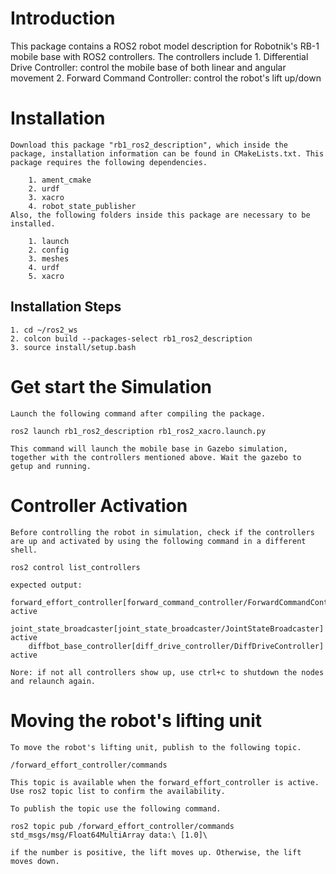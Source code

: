 # Introduction
This package contains a ROS2 robot model description for Robotnik's RB-1 mobile base with ROS2 controllers. The controllers include
    1. Differential Drive Controller: control the mobile base of both linear and angular movement
    2. Forward Command Controller: control the robot's lift up/down
# Installation
    Download this package "rb1_ros2_description", which inside the package, installation information can be found in CMakeLists.txt. This package requires the following dependencies.

        1. ament_cmake
        2. urdf
        3. xacro
        4. robot_state_publisher
    Also, the following folders inside this package are necessary to be installed.

        1. launch
        2. config
        3. meshes
        4. urdf
        5. xacro
    
## Installation Steps
    1. cd ~/ros2_ws
    2. colcon build --packages-select rb1_ros2_description
    3. source install/setup.bash
# Get start the Simulation
    Launch the following command after compiling the package.

    ros2 launch rb1_ros2_description rb1_ros2_xacro.launch.py

    This command will launch the mobile base in Gazebo simulation, together with the controllers mentioned above. Wait the gazebo to getup and running.
# Controller Activation
    Before controlling the robot in simulation, check if the controllers are up and activated by using the following command in a different shell.

    ros2 control list_controllers

    expected output:
        forward_effort_controller[forward_command_controller/ForwardCommandController] active
        joint_state_broadcaster[joint_state_broadcaster/JointStateBroadcaster] active
        diffbot_base_controller[diff_drive_controller/DiffDriveController] active

    Nore: if not all controllers show up, use ctrl+c to shutdown the nodes and relaunch again.


# Moving the robot's lifting unit

    To move the robot's lifting unit, publish to the following topic.

    /forward_effort_controller/commands

    This topic is available when the forward_effort_controller is active. Use ros2 topic list to confirm the availability.

    To publish the topic use the following command.

    ros2 topic pub /forward_effort_controller/commands std_msgs/msg/Float64MultiArray data:\ [1.0]\

    if the number is positive, the lift moves up. Otherwise, the lift moves down.     